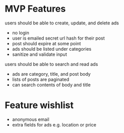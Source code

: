 
# MVP Features

users should be able to create, update, and delete ads
- no login
- user is emailed secret url hash for their post
- post should expire at some point
- ads should be listed under categories
- sanitize and validate input 


users should be able to search and read ads
- ads are category, title, and post body
- lists of posts are paginated 
- can search contents of body and title

# Feature wishlist

- anonymous email
- extra fields for ads e.g. location or price

